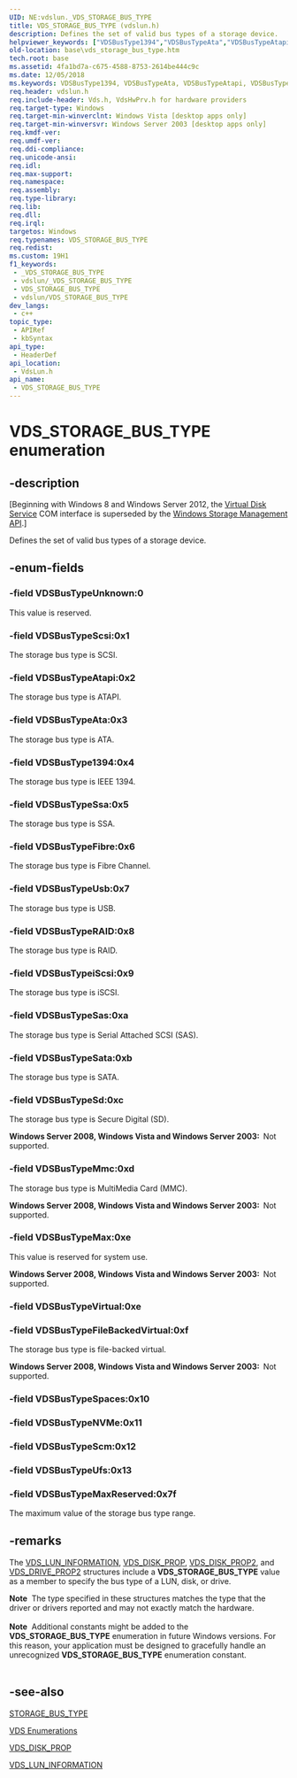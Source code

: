 ```yaml
---
UID: NE:vdslun._VDS_STORAGE_BUS_TYPE
title: VDS_STORAGE_BUS_TYPE (vdslun.h)
description: Defines the set of valid bus types of a storage device.
helpviewer_keywords: ["VDSBusType1394","VDSBusTypeAta","VDSBusTypeAtapi","VDSBusTypeFibre","VDSBusTypeFileBackedVirtual","VDSBusTypeMax","VDSBusTypeMaxReserved","VDSBusTypeMmc","VDSBusTypeRAID","VDSBusTypeSas","VDSBusTypeSata","VDSBusTypeScsi","VDSBusTypeSd","VDSBusTypeSsa","VDSBusTypeUnknown","VDSBusTypeUsb","VDSBusTypeiScsi","VDS_STORAGE_BUS_TYPE","VDS_STORAGE_BUS_TYPE enumeration [VDS]","base.vds_storage_bus_type","vdslun/VDSBusType1394","vdslun/VDSBusTypeAta","vdslun/VDSBusTypeAtapi","vdslun/VDSBusTypeFibre","vdslun/VDSBusTypeFileBackedVirtual","vdslun/VDSBusTypeMax","vdslun/VDSBusTypeMaxReserved","vdslun/VDSBusTypeMmc","vdslun/VDSBusTypeRAID","vdslun/VDSBusTypeSas","vdslun/VDSBusTypeSata","vdslun/VDSBusTypeScsi","vdslun/VDSBusTypeSd","vdslun/VDSBusTypeSsa","vdslun/VDSBusTypeUnknown","vdslun/VDSBusTypeUsb","vdslun/VDSBusTypeiScsi","vdslun/VDS_STORAGE_BUS_TYPE"]
old-location: base\vds_storage_bus_type.htm
tech.root: base
ms.assetid: 4fa1bd7a-c675-4588-8753-2614be444c9c
ms.date: 12/05/2018
ms.keywords: VDSBusType1394, VDSBusTypeAta, VDSBusTypeAtapi, VDSBusTypeFibre, VDSBusTypeFileBackedVirtual, VDSBusTypeMax, VDSBusTypeMaxReserved, VDSBusTypeMmc, VDSBusTypeRAID, VDSBusTypeSas, VDSBusTypeSata, VDSBusTypeScsi, VDSBusTypeSd, VDSBusTypeSsa, VDSBusTypeUnknown, VDSBusTypeUsb, VDSBusTypeiScsi, VDS_STORAGE_BUS_TYPE, VDS_STORAGE_BUS_TYPE enumeration [VDS], base.vds_storage_bus_type, vdslun/VDSBusType1394, vdslun/VDSBusTypeAta, vdslun/VDSBusTypeAtapi, vdslun/VDSBusTypeFibre, vdslun/VDSBusTypeFileBackedVirtual, vdslun/VDSBusTypeMax, vdslun/VDSBusTypeMaxReserved, vdslun/VDSBusTypeMmc, vdslun/VDSBusTypeRAID, vdslun/VDSBusTypeSas, vdslun/VDSBusTypeSata, vdslun/VDSBusTypeScsi, vdslun/VDSBusTypeSd, vdslun/VDSBusTypeSsa, vdslun/VDSBusTypeUnknown, vdslun/VDSBusTypeUsb, vdslun/VDSBusTypeiScsi, vdslun/VDS_STORAGE_BUS_TYPE
req.header: vdslun.h
req.include-header: Vds.h, VdsHwPrv.h for hardware providers
req.target-type: Windows
req.target-min-winverclnt: Windows Vista [desktop apps only]
req.target-min-winversvr: Windows Server 2003 [desktop apps only]
req.kmdf-ver: 
req.umdf-ver: 
req.ddi-compliance: 
req.unicode-ansi: 
req.idl: 
req.max-support: 
req.namespace: 
req.assembly: 
req.type-library: 
req.lib: 
req.dll: 
req.irql: 
targetos: Windows
req.typenames: VDS_STORAGE_BUS_TYPE
req.redist: 
ms.custom: 19H1
f1_keywords:
 - _VDS_STORAGE_BUS_TYPE
 - vdslun/_VDS_STORAGE_BUS_TYPE
 - VDS_STORAGE_BUS_TYPE
 - vdslun/VDS_STORAGE_BUS_TYPE
dev_langs:
 - c++
topic_type:
 - APIRef
 - kbSyntax
api_type:
 - HeaderDef
api_location:
 - VdsLun.h
api_name:
 - VDS_STORAGE_BUS_TYPE
---
```


# VDS_STORAGE_BUS_TYPE enumeration


## -description

<p class="CCE_Message">[Beginning with Windows 8 and Windows Server 2012, the <a href="/windows/desktop/VDS/virtual-disk-service-portal">Virtual Disk Service</a> COM interface is superseded by the <a href="/previous-versions/windows/desktop/stormgmt/windows-storage-management-api-portal">Windows Storage Management API</a>.]

Defines 
   the set of valid bus types of a storage device.

## -enum-fields

### -field VDSBusTypeUnknown:0

This value is reserved.

### -field VDSBusTypeScsi:0x1

The storage bus type is SCSI.

### -field VDSBusTypeAtapi:0x2

The storage bus type is ATAPI.

### -field VDSBusTypeAta:0x3

The storage bus type is ATA.

### -field VDSBusType1394:0x4

The storage bus type is IEEE 1394.

### -field VDSBusTypeSsa:0x5

The storage bus type is SSA.

### -field VDSBusTypeFibre:0x6

The storage bus type is Fibre Channel.

### -field VDSBusTypeUsb:0x7

The storage bus type is USB.

### -field VDSBusTypeRAID:0x8

The storage bus type is RAID.

### -field VDSBusTypeiScsi:0x9

The storage bus type is iSCSI.

### -field VDSBusTypeSas:0xa

The storage bus type is Serial Attached SCSI (SAS).

### -field VDSBusTypeSata:0xb

The storage bus type is SATA.

### -field VDSBusTypeSd:0xc

The storage bus type is Secure Digital (SD).

<b>Windows Server 2008, Windows Vista and Windows Server 2003:  </b>Not supported.

### -field VDSBusTypeMmc:0xd

The storage bus type is MultiMedia Card (MMC).

<b>Windows Server 2008, Windows Vista and Windows Server 2003:  </b>Not supported.

### -field VDSBusTypeMax:0xe

This value is reserved for system use.

<b>Windows Server 2008, Windows Vista and Windows Server 2003:  </b>Not supported.

### -field VDSBusTypeVirtual:0xe

### -field VDSBusTypeFileBackedVirtual:0xf

The storage bus type is file-backed virtual.

<b>Windows Server 2008, Windows Vista and Windows Server 2003:  </b>Not supported.

### -field VDSBusTypeSpaces:0x10

### -field VDSBusTypeNVMe:0x11

### -field VDSBusTypeScm:0x12

### -field VDSBusTypeUfs:0x13

### -field VDSBusTypeMaxReserved:0x7f

The maximum value of the storage bus type range.

## -remarks

The <a href="/windows/desktop/api/vdslun/ns-vdslun-vds_lun_information">VDS_LUN_INFORMATION</a>, <a href="/windows/desktop/api/vds/ns-vds-vds_disk_prop">VDS_DISK_PROP</a>,  <a href="/windows/desktop/api/vds/ns-vds-vds_disk_prop2">VDS_DISK_PROP2</a>, and <a href="/windows/desktop/api/vdshwprv/ns-vdshwprv-vds_drive_prop2">VDS_DRIVE_PROP2</a> structures include a <b>VDS_STORAGE_BUS_TYPE</b> value as a member to specify the bus type of a LUN, disk, or drive.

<div class="alert"><b>Note</b>  The type specified in these structures matches the type that the driver or drivers reported and may not exactly match the hardware.</div>
<div> </div>
<div class="alert"><b>Note</b>  Additional constants might be added to the <b>VDS_STORAGE_BUS_TYPE</b> enumeration in future Windows versions. For this reason, your application must be designed to gracefully handle an unrecognized <b>VDS_STORAGE_BUS_TYPE</b> enumeration constant.</div>
<div> </div>

## -see-also

<a href="https://msdn.microsoft.com/library/aa510102.aspx">STORAGE_BUS_TYPE</a>



<a href="/windows/desktop/VDS/vds-enumerations">VDS Enumerations</a>



<a href="/windows/desktop/api/vds/ns-vds-vds_disk_prop">VDS_DISK_PROP</a>



<a href="/windows/desktop/api/vdslun/ns-vdslun-vds_lun_information">VDS_LUN_INFORMATION</a>
